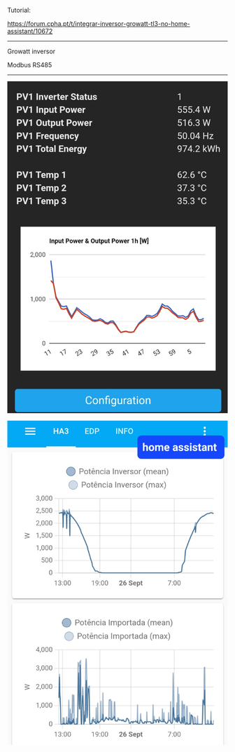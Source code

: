 Tutorial:

https://forum.cpha.pt/t/integrar-inversor-growatt-tl3-no-home-assistant/10672

---

Growatt inversor

Modbus RS485

---

![inverter tasmota](./tasmota3.jpg)

![Easy HAN inverter](./ha-inverter1.jpg)
